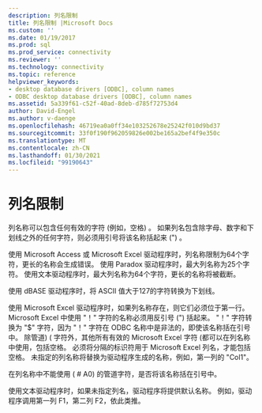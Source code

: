 ```yaml
---
description: 列名限制
title: 列名限制 |Microsoft Docs
ms.custom: ''
ms.date: 01/19/2017
ms.prod: sql
ms.prod_service: connectivity
ms.reviewer: ''
ms.technology: connectivity
ms.topic: reference
helpviewer_keywords:
- desktop database drivers [ODBC], column names
- ODBC desktop database drivers [ODBC], column names
ms.assetid: 5a339f61-c52f-40ad-8deb-d785f72753d4
author: David-Engel
ms.author: v-daenge
ms.openlocfilehash: 46719ea0a0ff34e103252678e25242f010d9bd37
ms.sourcegitcommit: 33f0f190f962059826e002be165a2bef4f9e350c
ms.translationtype: MT
ms.contentlocale: zh-CN
ms.lasthandoff: 01/30/2021
ms.locfileid: "99190643"
---
```

# <a name="column-name-limitations"></a>列名限制
列名称可以包含任何有效的字符 (例如，空格) 。 如果列名包含除字母、数字和下划线之外的任何字符，则必须用引号将该名称括起来 (") 。  
  
 使用 Microsoft Access 或 Microsoft Excel 驱动程序时，列名称限制为64个字符，更长的名称会生成错误。 使用 Paradox 驱动程序时，最大列名称为25个字符。 使用文本驱动程序时，最大列名称为64个字符，更长的名称将被截断。  
  
 使用 dBASE 驱动程序时，将 ASCII 值大于127的字符转换为下划线。  
  
 使用 Microsoft Excel 驱动程序时，如果列名称存在，则它们必须位于第一行。 Microsoft Excel 中使用 "！" 字符的名称必须用反引号 (") 括起来。 "！" 字符转换为 "$" 字符，因为 "！" 字符在 ODBC 名称中是非法的，即使该名称括在引号中。 除管道)  ( 字符外，其他所有有效的 Microsoft Excel 字符 (都可以在列名称中使用，包括空格。 必须将分隔的标识符用于 Microsoft Excel 列名，才能包括空格。 未指定的列名称将替换为驱动程序生成的名称，例如，第一列的 "Col1"。  
  
 在列名称中不能使用 ( # A0) 的管道字符，是否将该名称括在引号中。  
  
 使用文本驱动程序时，如果未指定列名，驱动程序将提供默认名称。 例如，驱动程序调用第一列 F1，第二列 F2，依此类推。
